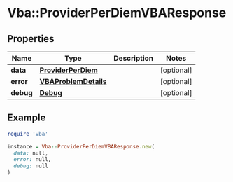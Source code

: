 # Vba::ProviderPerDiemVBAResponse

## Properties

| Name | Type | Description | Notes |
| ---- | ---- | ----------- | ----- |
| **data** | [**ProviderPerDiem**](ProviderPerDiem.md) |  | [optional] |
| **error** | [**VBAProblemDetails**](VBAProblemDetails.md) |  | [optional] |
| **debug** | [**Debug**](Debug.md) |  | [optional] |

## Example

```ruby
require 'vba'

instance = Vba::ProviderPerDiemVBAResponse.new(
  data: null,
  error: null,
  debug: null
)
```

